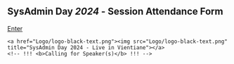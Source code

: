 ## SysAdmin Day ***2024*** - Session Attendance Form

<p align="center">

[Enter](#)

    <a href="Logo/logo-black-text.png"><img src="Logo/logo-black-text.png" title="SysAdmin Day 2024 - Live in Vientiane"></a>
    <!-- !!! <b>Calling for Speaker(s)</b> !!! -->
</p>


